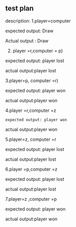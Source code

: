 ## test plan
description:
1.player=computer

expected output: Draw

Actual output : Draw
   
2. player =r,computer = p)
    
expected output: player lost

actual output:player lost
 
 3.player=p, computer =r)
 
 expected output: player won

actual output:player won
      
 4.player =r,computer =z
 
    expected output: player won

actual output:player won

 5.player=z, computer =r
 
 expected output: player lost

 actual output:player lost
 
  6.player =p,computer =z
    
  expected output: player lost

  actual output:player lost
   
   7.player=z ,computer =p
   
   expected output: player won

   actual output:player won
  
